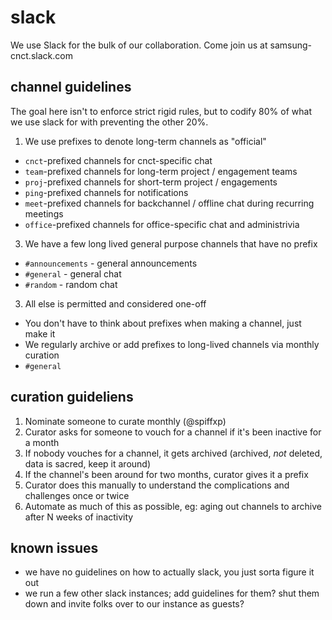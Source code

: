 # slack

We use Slack for the bulk of our collaboration.  Come join us at samsung-cnct.slack.com

## channel guidelines

The goal here isn't to enforce strict rigid rules, but to codify 80% of what we use slack for with preventing the other 20%.

1. We use prefixes to denote long-term channels as "official"
  - `cnct`-prefixed channels for cnct-specific chat
  - `team`-prefixed channels for long-term project / engagement teams
  - `proj`-prefixed channels for short-term project / engagements
  - `ping`-prefixed channels for notifications
  - `meet`-prefixed channels for backchannel / offline chat during recurring meetings
  - `office`-prefixed channels for office-specific chat and administrivia
3. We have a few long lived general purpose channels that have no prefix
  - `#announcements` - general announcements
  - `#general` - general chat
  - `#random` - random chat
3. All else is permitted and considered one-off
  - You don't have to think about prefixes when making a channel, just make it
  - We regularly archive or add prefixes to long-lived channels via monthly curation
  - `#general`

## curation guideliens

1. Nominate someone to curate monthly (@spiffxp)
2. Curator asks for someone to vouch for a channel if it's been inactive for a month
3. If nobody vouches for a channel, it gets archived (archived, _not_ deleted, data is sacred, keep it around)
4. If the channel's been around for two months, curator gives it a prefix 
5. Curator does this manually to understand the complications and challenges once or twice
6. Automate as much of this as possible, eg: aging out channels to archive after N weeks of inactivity

## known issues

- we have no guidelines on how to actually slack, you just sorta figure it out
- we run a few other slack instances; add guidelines for them? shut them down and invite folks over to our instance as guests?
